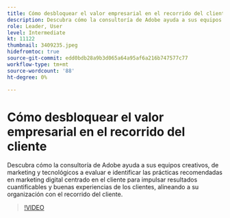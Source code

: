 ```yaml
---
title: Cómo desbloquear el valor empresarial en el recorrido del cliente
description: Descubra cómo la consultoría de Adobe ayuda a sus equipos creativos, de marketing y tecnológicos a evaluar e identificar las prácticas recomendadas en marketing digital centrado en el cliente para impulsar resultados cuantificables y buenas experiencias de los clientes, alineando a su organización con el recorrido del cliente.
role: Leader, User
level: Intermediate
kt: 11122
thumbnail: 3409235.jpeg
hidefromtoc: true
source-git-commit: edd0bdb28a9b3d065a64a95af6a216b747577c77
workflow-type: tm+mt
source-wordcount: '88'
ht-degree: 0%

---
```


# Cómo desbloquear el valor empresarial en el recorrido del cliente

Descubra cómo la consultoría de Adobe ayuda a sus equipos creativos, de marketing y tecnológicos a evaluar e identificar las prácticas recomendadas en marketing digital centrado en el cliente para impulsar resultados cuantificables y buenas experiencias de los clientes, alineando a su organización con el recorrido del cliente.

>[!VIDEO](https://video.tv.adobe.com/v/3409235/?quality=12&learn=on)
